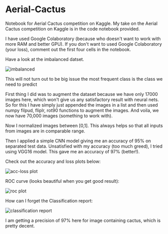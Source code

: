 # Aerial-Cactus
Notebook for Aerial Cactus competition on Kaggle.
My take on the Aerial Cactus competition on Kaggle is in the code notebook provided.

I have used Google Colaboratory (because who doesn't want to work with more RAM and better GPU). If you don't want to used Google Colaboratory (your loss), comment out the first four cells in the notebook.

Have a look at the imbalanced datset.

![imbalanced](https://user-images.githubusercontent.com/29707088/58657651-60fd4c00-833c-11e9-8a68-3cb3431da907.png)

This will not turn out to be big issue the most frequent class is the class we need to predict

First thing I did was to augment the dataset because we have only 17000 images here, which won't give us any satisfactory result with neural nets. So for this I have simply just appended the images in a list and then used numpy filpud, fliplr, rot90 functions to augment the images. And voila, we now have 70,000 images (something to work with).

Now I normalized images between [0,1]. This always helps so that all inputs from images are in comparable range.

Then I applied a simple CNN model giving me an accuracy of 95% on separated test data.
Unsatisfied with my accuracy (too much greed), I tried using VGG16 model. This gave me an accuracy of 97% (better!).

Check out the accuracy and loss plots  below:

![acc-loss plot](https://user-images.githubusercontent.com/29707088/58657479-f77d3d80-833b-11e9-8ffa-a542642b718f.png)

ROC curve (looks beautiful when you get good result):

![roc plot](https://user-images.githubusercontent.com/29707088/58657522-0fed5800-833c-11e9-9346-292cbec5f754.png)

How can I forget the Classification report:

![classification report](https://user-images.githubusercontent.com/29707088/58657915-eed93700-833c-11e9-8994-f80ee950f38c.PNG)

I am getting a precision of 97% here for image containing cactus, which is pretty decent.
